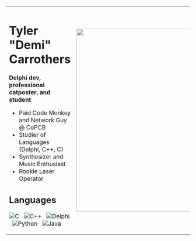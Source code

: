 <table>
  <tr>
    <td>
      <h1>Tyler "Demi" Carrothers</h1>
      <b>Delphi dev, professional catposter, and student</b>
      <ul>
        <li>Paid Code Monkey and Network Guy @ CoPCB</li>
        <li>Studier of Languages (Delphi, C++, C)</li>
        <li>Synthesizer and Music Enthusiast</li>
        <li>Rookie Laser Operator</li>
      </ul>  
     <h2> Languages </h2>
        <p float="left">
  
  ![C](https://img.shields.io/badge/c-%2300599C.svg?style=for-the-badge&logo=c&logoColor=white) &nbsp;
  ![C++](https://img.shields.io/badge/c++-%2300599C.svg?style=for-the-badge&logo=c%2B%2B&logoColor=white) &nbsp;
  ![Delphi](https://img.shields.io/badge/Delphi-CC342D?style=for-the-badge&logo=delphi&logoColor=white) &nbsp;
  ![Python](https://img.shields.io/badge/python-3670A0?style=for-the-badge&logo=python&logoColor=ffdd54) &nbsp;
  ![Java](https://img.shields.io/badge/java-%23ED8B00.svg?style=for-the-badge&logo=openjdk&logoColor=white) &nbsp;
  
</p>
      </td>   
     <td>
      <img src="https://tenor.com/view/cat-work-in-progress-progress-gif-6698056592000242882" width="500">
     </td>
   </tr>
</table>
